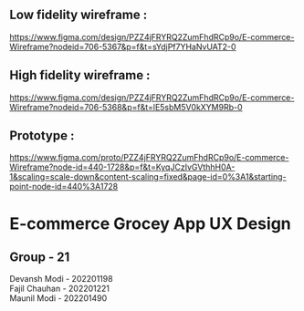 ## Low fidelity wireframe :  
[https://www.figma.com/design/PZZ4jFRYRQ2ZumFhdRCp9o/E-commerce-Wireframe?nodeid=706-5367&p=f&t=sYdjPf7YHaNvUAT2-0  
](https://www.figma.com/design/5c7q6Xkf9vFpnhv03duvkB/Low_Fidelity_Wireframe_E-commerce_grocery?node-id=0-1&p=f&t=Isy9tIaouvHP7ifq-0)
## High fidelity wireframe :  
[https://www.figma.com/design/PZZ4jFRYRQ2ZumFhdRCp9o/E-commerce-Wireframe?nodeid=706-5368&p=f&t=lE5sbM5V0kXYM9Rb-0  
](https://www.figma.com/design/5LyFsn52fBGA8rv0lQWxpI/High_Fidelity_Wireframe_E-commerce_Grocery?node-id=0-1&p=f&t=ZvofRzMy21d30mD1-0)
## Prototype :  
https://www.figma.com/proto/PZZ4jFRYRQ2ZumFhdRCp9o/E-commerce-Wireframe?node-id=440-1728&p=f&t=KyqJCzIvGVthhH0A-1&scaling=scale-down&content-scaling=fixed&page-id=0%3A1&starting-point-node-id=440%3A1728  
# E-commerce Grocey App UX Design  
## Group - 21  
Devansh Modi - 202201198  
Fajil Chauhan - 202201221  
Maunil Modi - 202201490  


